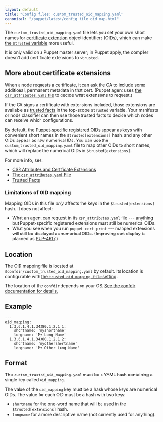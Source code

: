```yaml
---
layout: default
title: "Config files: custom_trusted_oid_mapping.yaml"
canonical: "/puppet/latest/config_file_oid_map.html"
---
```


[extensions]: ./ssl_attributes_extensions.html
[mapping_setting]: ./configuration.html#trustedoidmappingfile
[pup-4617]: https://tickets.puppetlabs.com/browse/PUP-4617
[csr_attributes]: ./config_file_csr_attributes.html
[trusted]: ./lang_facts_and_builtin_vars.html#trusted-facts
[registered]: ./ssl_attributes_extensions.html#puppet-specific-registered-ids

The `custom_trusted_oid_mapping.yaml` file lets you set your own short names for [certificate extension][extensions] object identifiers (OIDs), which can make [the `$trusted` variable][trusted] more useful.

It is only valid on a Puppet master server; in Puppet apply, the compiler doesn't add certificate extensions to `$trusted`.

## More about certificate extensions

When a node requests a certificate, it can ask the CA to include some additional, permanent metadata in that cert. (Puppet agent uses [the `csr_attributes.yaml` file][csr_attributes] to decide what extensions to request.)

If the CA signs a certificate with extensions included, those extensions are available as [trusted facts][trusted] in the top-scope `$trusted` variable. Your manifests or node classifier can then use those trusted facts to decide which nodes can receive which configurations.

By default, the [Puppet-specific registered OIDs][registered] appear as keys with convenient short names in the `$trusted[extensions]` hash, and any other OIDs appear as raw numerical IDs. You can use the `custom_trusted_oid_mapping.yaml` file to map other OIDs to short names, which will replace the numerical OIDs in `$trusted[extensions]`.

For more info, see:

* [CSR Attributes and Certificate Extensions][extensions]
* [The `csr_attributes.yaml` File][csr_attributes]
* [Trusted Facts][trusted]

### Limitations of OID mapping

Mapping OIDs in this file _only_ affects the keys in the `$trusted[extensions]` hash. It does not affect:

* What an agent can request in its `csr_attributes.yaml` file --- anything but Puppet-specific registered extensions must still be numerical OIDs.
* What you see when you run `puppet cert print` --- mapped extensions will still be displayed as numerical OIDs. (Improving cert display is planned as [PUP-4617][].)

## Location

The OID mapping file is located at `$confdir/custom_trusted_oid_mapping.yaml` by default. Its location is configurable with [the `trusted_oid_mapping_file` setting][mapping_setting].

The location of the `confdir` depends on your OS. [See the confdir documentation for details.][confdir]

[confdir]: ./dirs_confdir.html


## Example

    ---
    oid_mapping:
      1.3.6.1.4.1.34380.1.2.1.1:
        shortname: 'myshortname'
        longname: 'My Long Name'
      1.3.6.1.4.1.34380.1.2.1.2:
        shortname: 'myothershortname'
        longname: 'My Other Long Name'

## Format

The `custom_trusted_oid_mapping.yaml` must be a YAML hash containing a single key called `oid_mapping`.

The value of the `oid_mapping` key must be a hash whose keys are numerical OIDs. The value for each OID must be a hash with two keys:

* `shortname` for the one-word name that will be used in the `$trusted[extensions]` hash.
* `longname` for a more descriptive name (not currently used for anything).
